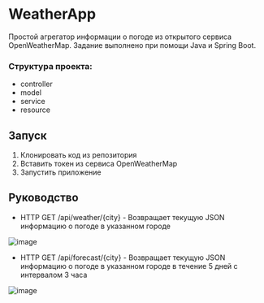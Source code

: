 # WeatherApp
Простой агрегатор информации о погоде из открытого сервиса OpenWeatherMap. 
Задание выполнено при помощи Java и Spring Boot.  

### Структура проекта:  
- controller
- model
- service  
- resource

## Запуск
1. Клонировать код из репозитория
2. Вставить токен из сервиса OpenWeatherMap
3. Запустить приложение

## Руководство  
- HTTP GET /api/weather/{city} - Возвращает текущую JSON информацию о погоде в указанном городе
  
![image](https://github.com/Comrade1l/WeatherApp/assets/110826937/4f8d7d4d-daad-4d01-9306-c6946bb693cc)
- HTTP GET /api/forecast/{city} - Возвращает текущую JSON информацию о погоде в указанном городе в течение 5 дней с интервалом 3 часа
  
![image](https://github.com/Comrade1l/WeatherApp/assets/110826937/da41e98e-3230-4829-bcea-d0d22614a5ed)


